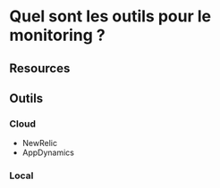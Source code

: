 # Quel sont les outils pour le monitoring ?

## Resources

## Outils

### Cloud

- NewRelic
- AppDynamics

### Local